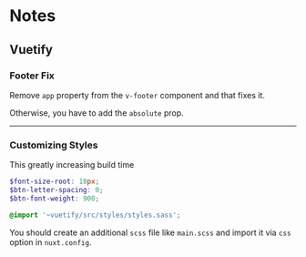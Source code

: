 # Notes

## Vuetify

### Footer Fix

Remove `app` property from the `v-footer` component and that fixes it.

Otherwise, you have to add the `absolute` prop.

---

### Customizing Styles

This greatly increasing build time

```scss
$font-size-root: 18px;
$btn-letter-spacing: 0;
$btn-font-weight: 900;

@import '~vuetify/src/styles/styles.sass';
```

You should create an additional `scss` file like `main.scss` and import it via
`css` option in `nuxt.config`.
